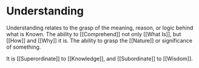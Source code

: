 # Understanding
Understanding relates to the grasp of the meaning, reason, or logic behind what is Known. The ability to [[Comprehend]] not only [[What Is]], but [[How]] and [[Why]] it is. The ability to grasp the [[Nature]] or significance of something. 

It is [[Superordinate]] to [[Knowledge]], and [[Subordinate]] to [[Wisdom]]. 